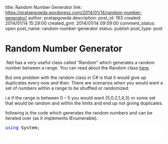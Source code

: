 title: Random Number Generator
link: https://pratapgowda.wordpress.com/2014/01/14/random-number-generator/
author: pratapgowda
description: 
post_id: 163
created: 2014/01/14 15:29:00
created_gmt: 2014/01/14 09:59:00
comment_status: open
post_name: random-number-generator
status: publish
post_type: post

# Random Number Generator

<p>.Net has a very useful class called “Random” which generates a random number between a range. You can read about the Random class <a href="http://msdn.microsoft.com/en-us/library/system.random(v=vs.110).aspx" target="_blank">here</a>. </p> <p>But one problem with the random class in C# is that it would give up duplicates every now and then. There are scenarios when you would want a set of numbers within a range to be shuffled or randomized. </p> <p>i.e if the range is between 0 – 5 you would want {5,0,2,1,4,3} or some set that would be random and within the limits and end up not giving duplicates.</p> <p>following is the code which generates the random numbers and can be iterated over (as it implements IEnumerable).</p> <div id="scid:57F11A72-B0E5-49c7-9094-E3A15BD5B5E6:ee3c0e05-f4db-49b7-91ba-a0f4c206e28e" class="wlWriterEditableSmartContent" style="float:none;margin:0;display:inline;padding:0;"><pre style="background-color:#FFFFFF;white-space:-moz-pre-wrap;word-wrap:break-word;overflow:auto;"><span style="color:#0000FF;">using</span><span style="color:#000000;"> System;